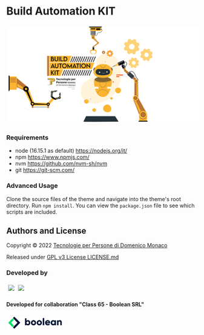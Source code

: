 # Build Automation KIT

<img  style="margin:5px" src="docs/build-automation-kit-cover.png" />

### Requirements

* node (16.15.1 as default) <https://nodejs.org/it/> 
* npm <https://www.npmjs.com/>
* nvm <https://github.com/nvm-sh/nvm>
* git <https://git-scm.com/>

### Advanced Usage

Clone the source files of the theme and navigate into the theme's root directory. Run `npm install`. You can view the `package.json` file to see which scripts are included.

## Authors and License
Copyright © 2022 [Tecnologie per Persone di Domenico Monaco](https://www.tecnologieperpersone.it) 

Released under [GPL v3 License LICENSE.md](LICENSE)

### Developed by 
[<img align="left" style="margin:5px" src="http://cdn.tecnologieperpersone.it/img/dmonaco_happy_hacking.png" height="32" />](https://blog.domenicomonaco.it)

[<img style="margin:5px" src="http://cdn.tecnologieperpersone.it/img/tecnologie-per-persone-logo.png" height="32" />](https://tecnologieperpersone.it)

#### Developed for collaboration "Class 65 - Boolean SRL"

[<img style="margin:5px" src="docs/boolean-logo.png" height="32" />](https://boolean.careers/)
